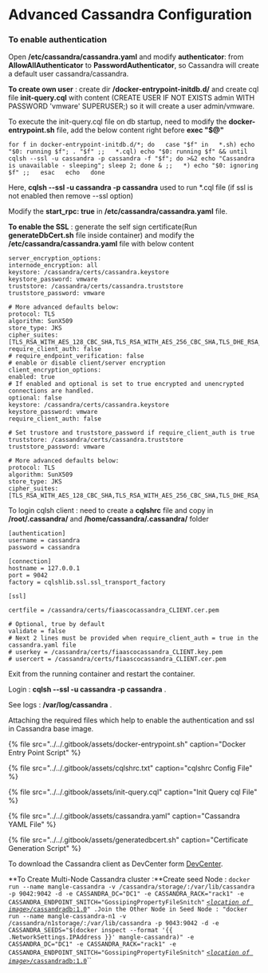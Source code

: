 # Advanced Cassandra Configuration

### To enable authentication

Open **/etc/cassandra/cassandra.yaml** and modify **authenticator**: from **AllowAllAuthenticator** to **PasswordAuthenticator**, so Cassandra will create a default user cassandra/cassandra.

**To create own user** : create dir **/docker-entrypoint-initdb.d/** and create cql file **init-query.cql** with content \(CREATE USER IF NOT EXISTS admin WITH PASSWORD 'vmware' SUPERUSER;\) so it will create a user admin/vmware.

To execute the init-query.cql file on db startup, need to modify the **docker-entrypoint.sh** file, add the below content right before **exec "$@"**

`for f in docker-entrypoint-initdb.d/*; do  
case "$f" in  
*.sh) echo "$0: running $f"; . "$f" ;;  
*.cql) echo "$0: running $f" && until cqlsh --ssl -u cassandra -p cassandra -f "$f"; do >&2 echo "Cassandra is unavailable - sleeping"; sleep 2; done & ;;  
*) echo "$0: ignoring $f" ;;  
esac  
echo  
done`

Here, **cqlsh --ssl -u cassandra -p cassandra** used to run \*.cql file \(if ssl is not enabled then remove --ssl option\)

Modify the **start\_rpc: true** in **/etc/cassandra/cassandra.yaml** file.

**To enable the SSL** : generate the self sign certificate\(Run **generateDbCert.sh** file inside container\) and modify the  **/etc/cassandra/cassandra.yaml** file with below content

```text
server_encryption_options:
internode_encryption: all
keystore: /cassandra/certs/cassandra.keystore
keystore_password: vmware
truststore: /cassandra/certs/cassandra.truststore
truststore_password: vmware

# More advanced defaults below:
protocol: TLS
algorithm: SunX509
store_type: JKS
cipher_suites: [TLS_RSA_WITH_AES_128_CBC_SHA,TLS_RSA_WITH_AES_256_CBC_SHA,TLS_DHE_RSA_WITH_AES_128_CBC_SHA,TLS_DHE_RSA_WITH_AES_256_CBC_SHA,TLS_ECDHE_RSA_WITH_AES_128_CBC_SHA,TLS_ECDHE_RSA_WITH_AES_256_CBC_SHA]
require_client_auth: false
# require_endpoint_verification: false
# enable or disable client/server encryption
client_encryption_options:
enabled: true
# If enabled and optional is set to true encrypted and unencrypted connections are handled.
optional: false
keystore: /cassandra/certs/cassandra.keystore
keystore_password: vmware
require_client_auth: false

# Set trustore and truststore_password if require_client_auth is true
truststore: /cassandra/certs/cassandra.truststore
truststore_password: vmware

# More advanced defaults below:
protocol: TLS
algorithm: SunX509
store_type: JKS
cipher_suites: [TLS_RSA_WITH_AES_128_CBC_SHA,TLS_RSA_WITH_AES_256_CBC_SHA,TLS_DHE_RSA_WITH_AES_128_CBC_SHA,TLS_DHE_RSA_WITH_AES_256_CBC_SHA,TLS_ECDHE_RSA_WITH_AES_128_CBC_SHA,TLS_ECDHE_RSA_WITH_AES_256_CBC_SHA]
```

To login cqlsh client : need to create a **cqlshrc** file and copy in **/root/.cassandra/** and **/home/cassandra/.cassandra/** folder 

```text
[authentication]
username = cassandra
password = cassandra

[connection]
hostname = 127.0.0.1
port = 9042
factory = cqlshlib.ssl.ssl_transport_factory

[ssl]
certfile = /cassandra/certs/fiaascocassandra_CLIENT.cer.pem
# Optional, true by default
validate = false
# Next 2 lines must be provided when require_client_auth = true in the cassandra.yaml file
# userkey = /cassandra/certs/fiaascocassandra_CLIENT.key.pem
# usercert = /cassandra/certs/fiaascocassandra_CLIENT.cer.pem
```

Exit from the running container and restart the container.

 Login : **cqlsh --ssl -u cassandra -p cassandra** .

See logs : **/var/log/cassandra** .

Attaching the required files which help to enable the authentication and ssl in Cassandra base image.

{% file src="../../.gitbook/assets/docker-entrypoint.sh" caption="Docker Entry Point Script" %}

{% file src="../../.gitbook/assets/cqlshrc.txt" caption="cqlshrc Config File" %}

{% file src="../../.gitbook/assets/init-query.cql" caption="Init Query cql File" %}

{% file src="../../.gitbook/assets/cassandra.yaml" caption="Cassandra YAML File" %}

{% file src="../../.gitbook/assets/generatedbcert.sh" caption="Certificate Generation Script" %}

To download the Cassandra client as DevCenter form [DevCenter](https://academy.datastax.com/downloads).

**To Create Multi-Node Cassandra cluster :**Create seed Node : `docker run --name mangle-cassandra -v /cassandra/storage/:/var/lib/cassandra -p 9042:9042 -d -e CASSANDRA_DC="DC1" -e CASSANDRA_RACK="rack1" -e CASSANDRA_ENDPOINT_SNITCH="GossipingPropertyFileSnitch"`  [`<`_`location of image`_`>/cassandradb:1.0`](http://es-fault-injection-docker-local.artifactory.eng.vmware.com/fiaasco/cassandradb:1.0)`" .Join the Other Node in Seed Node : "docker run --name mangle-cassandra-n1 -v /cassandra/n1storage/:/var/lib/cassandra -p 9043:9042 -d -e CASSANDRA_SEEDS="$(docker inspect --format '{{ .NetworkSettings.IPAddress }}' mangle-cassandra)" -e CASSANDRA_DC="DC1" -e CASSANDRA_RACK="rack1" -e CASSANDRA_ENDPOINT_SNITCH="GossipingPropertyFileSnitch"`  [`<`_`location of image`_`>/cassandradb:1.0`](http://es-fault-injection-docker-local.artifactory.eng.vmware.com/fiaasco/cassandradb:1.0)\`\`

